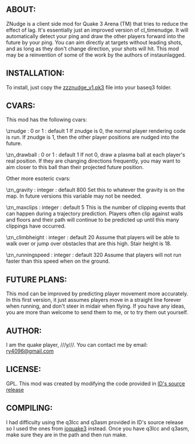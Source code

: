 ## ABOUT:

ZNudge is a client side mod for Quake 3 Arena (TM)
that tries to reduce the effect of lag.
It's essentially just an improved version of cl_timenudge.
It will automatically detect your ping and draw the other players forward
into the future by your ping. You can aim directly at targets
without leading shots, and as long as they don't change direction,
your shots will hit. This mod may be a reinvention of some of the work
by the authors of instaunlagged.


## INSTALLATION:

To install, just copy the [zzznudge_v1.pk3](https://github.com/ry4096/znudge/raw/master/znudge_v1/zzznudge_v1.pk3) file into your baseq3 folder.


## CVARS:

This mod has the following cvars:

\znudge : 0 or 1 : default 1
	If znudge is 0, the normal player rendering code is run.
	If znudge is 1, then the other player positions are nudged into the future.

\zn_drawball : 0 or 1 : default 1
	If not 0, draw a plasma ball at each player's real position.
	If they are changing directions frequently, you may want
	to aim closer to this ball than their projected future position.


Other more esoteric cvars:

\zn_gravity : integer : default 800
	Set this to whatever the gravity is on the map.
	In future versions this variable may not be needed.


\zn_maxclips : integer : default 5
	This is the number of clipping events that can happen during
	a trajectory prediction. Players often clip against walls and
	floors and their path will continue to be predicted
	up until this many clippings have occurred.

\zn_climbheight : integer : default 20
	Assume that players will be able to walk over or jump over
	obstacles that are this high. Stair height is 18.

\zn_runningspeed : integer : default 320
	Assume that players will not run faster than this speed
	when on the ground.


## FUTURE PLANS:

This mod can be improved by predicting player movement more accurately.
In this first version, it just assumes players move in a straight line forever
when running, and don't steer in midair when flying. If you have any ideas,
you are more than welcome to send them to me, or to try them out yourself.


## AUTHOR:

I am the quake player, ///y///. You can contact me by email: ry4096@gmail.com

## LICENSE:

GPL. This mod was created by modifying the code provided in
[ID's source release](https://github.com/id-Software/Quake-III-Arena)

## COMPILING:

I had difficulty using the q3lcc and q3asm provided in ID's source release
so I used the ones from [ioquake3](https://github.com/ioquake/ioq3) instead.
Once you have q3lcc and q3asm, make sure they are in the path and then run make.




